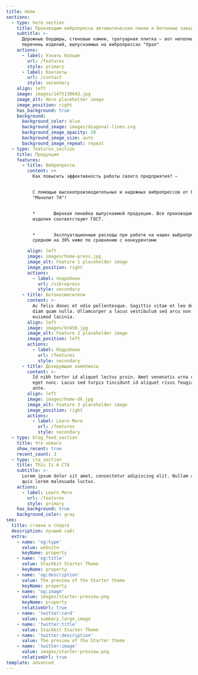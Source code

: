 ```yaml
---
title: Home
sections:
  - type: hero_section
    title: Производим вибропрессы автоматические линии и бетонные заводы
    subtitle: >-
      Дорожные бордюры, стеновые камни, тратуарная плитка — вот неполный
      перечень изделий, выпускаемых на вибропрессах "Урал"
    actions:
      - label: Узнать больше
        url: /features
        style: primary
      - label: Контакты
        url: /contact
        style: secondary
    align: left
    image: images/1475130643.jpg
    image_alt: Hero placeholder image
    image_position: right
    has_background: true
    background:
      background_color: blue
      background_image: images/diagonal-lines.svg
      background_image_opacity: 20
      background_image_size: auto
      background_image_repeat: repeat
  - type: features_section
    title: Продукция
    features:
      - title: Вибропрессы
        content: >+
          Как повысить эффективность работы своего предприятия? — 


          С помощью высокопроизводительных и надежных вибропрессов от ООО
          "Монолит 74"!


          *       Широкая линейка выпускаемой продукции. Все производимые
          изделия соответствуют ГОСТ.


          *       Эксплуатационные расходы при работе на наших выбропрессах, в
          среднем на 30% ниже по сравнению с конкурентами

        align: left
        image: images/home-press.jpg
        image_alt: Feature 1 placeholder image
        image_position: right
        actions:
          - label: подробнее
            url: /vibropress
            style: secondary
      - title: Бетоносмесители
        content: >-
          Ac felis donec et odio pellentesque. Sagittis vitae et leo duis ut
          diam quam nulla. Ullamcorper a lacus vestibulum sed arcu non odio
          euismod lacinia.
        align: left
        image: images/бп450.jpg
        image_alt: Feature 2 placeholder image
        image_position: left
        actions:
          - label: Подробнее
            url: /features
            style: secondary
      - title: Дозирующие комплексы
        content: >-
          Id nibh tortor id aliquet lectus proin. Amet venenatis urna cursus
          eget nunc. Lacus sed turpis tincidunt id aliquet risus feugiat in
          ante.
        align: left
        image: images/home-dk.jpg
        image_alt: Feature 3 placeholder image
        image_position: right
        actions:
          - label: Learn More
            url: /features
            style: secondary
  - type: blog_feed_section
    title: Что нового
    show_recent: true
    recent_count: 3
  - type: cta_section
    title: This Is A CTA
    subtitle: >-
      Lorem ipsum dolor sit amet, consectetur adipiscing elit. Nullam a metus
      quis lorem malesuada luctus.
    actions:
      - label: Learn More
        url: /features
        style: primary
    has_background: true
    background_color: gray
seo:
  title: ставки о спорте
  description: лучший сайт
  extra:
    - name: 'og:type'
      value: website
      keyName: property
    - name: 'og:title'
      value: Stackbit Starter Theme
      keyName: property
    - name: 'og:description'
      value: The preview of the Starter theme
      keyName: property
    - name: 'og:image'
      value: images/starter-preview.png
      keyName: property
      relativeUrl: true
    - name: 'twitter:card'
      value: summary_large_image
    - name: 'twitter:title'
      value: Stackbit Starter Theme
    - name: 'twitter:description'
      value: The preview of the Starter theme
    - name: 'twitter:image'
      value: images/starter-preview.png
      relativeUrl: true
template: advanced
---
```

